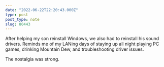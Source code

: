 ```yaml
---
date: "2022-06-22T22:20:43.000Z"
type: post 
post_type: note
slug: 80443
---
```

After helping my son reinstall Windows, we also had to reinstall his sound drivers.
Reminds me of my LANing days of staying up all night playing PC games, drinking Mountain Dew, and troubleshooting driver issues.

The nostalgia was strong.
